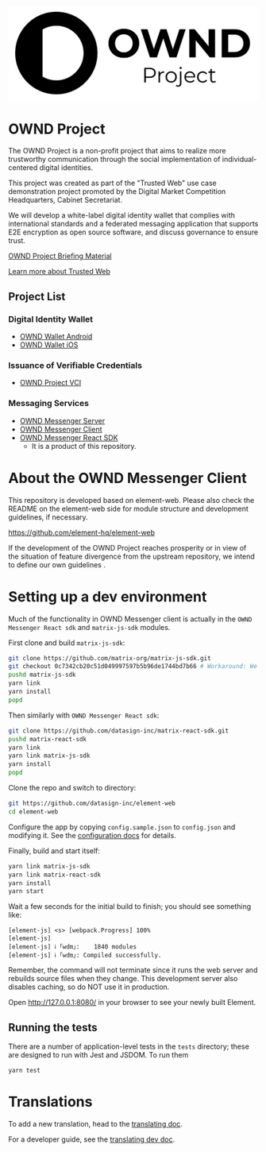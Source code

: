 ![OWND Project Logo](https://raw.githubusercontent.com/OWND-Project/.github/main/media/ownd-project-logo.png)

# OWND Project

The OWND Project is a non-profit project that aims to realize more trustworthy communication through the social implementation of individual-centered digital identities.

This project was created as part of the "Trusted Web" use case demonstration project promoted by the Digital Market Competition Headquarters, Cabinet Secretariat.

We will develop a white-label digital identity wallet that complies with international standards and a federated messaging application that supports E2E encryption as open source software, and discuss governance to ensure trust.

[OWND Project Briefing Material](https://github.com/OWND-Project/.github/blob/main/profile/ownd-project.pdf)

[Learn more about Trusted Web](https://trustedweb.go.jp/)

## Project List

### Digital Identity Wallet
- [OWND Wallet Android]()
- [OWND Wallet iOS]()

### Issuance of Verifiable Credentials
- [OWND Project VCI]()

### Messaging Services
- [OWND Messenger Server]()
- [OWND Messenger Client]()
- [OWND Messenger React SDK]()
    - It is a product of this repository.


# About the OWND Messenger Client

This repository is developed based on element-web. Please also check the README on the element-web side for module structure and development guidelines, if necessary.

https://github.com/element-hq/element-web

If the development of the OWND Project reaches prosperity or in view of the situation of feature divergence from the upstream repository, we intend to define our own guidelines .

# Setting up a dev environment

Much of the functionality in OWND Messenger client is actually in the `OWND Messenger React sdk` and
`matrix-js-sdk` modules.

First clone and build `matrix-js-sdk`:

```bash
git clone https://github.com/matrix-org/matrix-js-sdk.git
git checkout 0c7342cb20c51d049997597b5b96de1744bd7b66 # Workaround: We have not yet confirmed support for codes newer than this version.
pushd matrix-js-sdk
yarn link
yarn install
popd
```

Then similarly with `OWND Messenger React sdk`:

```bash
git clone https://github.com/datasign-inc/matrix-react-sdk.git
pushd matrix-react-sdk
yarn link
yarn link matrix-js-sdk
yarn install
popd
```

Clone the repo and switch to directory:

```bash
git https://github.com/datasign-inc/element-web
cd element-web
```

Configure the app by copying `config.sample.json` to `config.json` and
modifying it. See the [configuration docs](docs/config.md) for details.

Finally, build and start itself:

```bash
yarn link matrix-js-sdk
yarn link matrix-react-sdk
yarn install
yarn start
```

Wait a few seconds for the initial build to finish; you should see something like:

```
[element-js] <s> [webpack.Progress] 100%
[element-js]
[element-js] ℹ ｢wdm｣:    1840 modules
[element-js] ℹ ｢wdm｣: Compiled successfully.
```

Remember, the command will not terminate since it runs the web server
and rebuilds source files when they change. This development server also
disables caching, so do NOT use it in production.

Open <http://127.0.0.1:8080/> in your browser to see your newly built Element.

## Running the tests

There are a number of application-level tests in the `tests` directory; these
are designed to run with Jest and JSDOM. To run them

```
yarn test
```

# Translations

To add a new translation, head to the [translating doc](docs/translating.md).

For a developer guide, see the [translating dev doc](docs/translating-dev.md).

